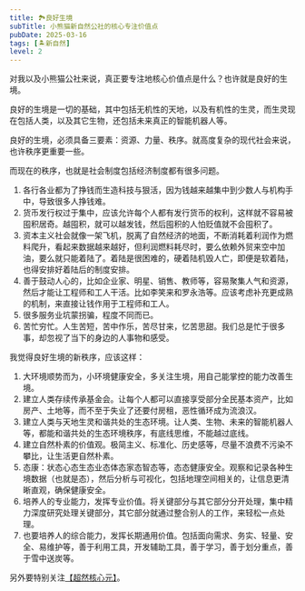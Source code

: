 ```yaml
---
title: 🏞️良好生境
subTitle: 小熊猫新自然公社的核心专注价值点
pubDate: 2025-03-16
tags: [🏝新自然]
level: 2
---
```


对我以及小熊猫公社来说，真正要专注地核心价值点是什么？也许就是良好的生境。

良好的生境是一切的基础，其中包括无机性的天地，以及有机性的生灵，而生灵现在包括人类，以及其它生物，还包括未来真正的智能机器人等。

良好的生境，必须具备三要素：资源、力量、秩序。就高度复杂的现代社会来说，也许秩序更重要一些。

而现在的秩序，也就是社会制度包括经济制度都有很多问题。

1. 各行各业都为了挣钱而生造科技与狠活，因为钱越来越集中到少数人与机构手中，导致很多人挣钱难。
2. 货币发行权过于集中，应该允许每个人都有发行货币的权利，这样就不容易被囤积居奇。越囤积，就可以越发钱，然后囤积的人怕贬值就不会囤积了。
3. 资本主义社会就像一架飞机，脱离了自然经济的地面，不断消耗着利润作为燃料爬升，看起来数据越来越好，但利润燃料耗尽时，要么依赖外贸来空中加油，要么就只能着陆了。着陆是很困难的，硬着陆机毁人亡，即便是软着陆，也得安排好着陆后的制度安排。
4. 善于鼓动人心的，比如企业家、明星、销售、教师等，容易聚集人气和资源，然后才能让工程师和工人干活。比如李笑来和罗永浩等。应该考虑补充更成熟的机制，来直接让钱作用于工程师和工人。
5. 很多服务业坑蒙拐骗，程度不同而已。
6. 苦忙穷忙。人生苦短，苦中作乐，苦尽甘来，忆苦思甜。我们总是忙于很多事，却忽视了当下的身边的人事物和感受。

我觉得良好生境的新秩序，应该这样：

1. 大环境顺势而为，小环境健康安全，多关注生境，用自己能掌控的能力改善生境。
2. 建立人类存续传承基金会。让每个人都可以直接享受部分全民基本资产，比如房产、土地等，而不至于失业了还要付房租，恶性循环成为流浪汉。
3. 建立人类与天地生灵和谐共处的生态环境。让人类、生物、未来的智能机器人等，都能和谐共处的生态环境秩序，有底线思维，不能越过底线。
4. 建立自然朴素的价值观。极简主义、标准化、历史感等，尽量不浪费不污染不攀比，让生活更自然朴素。
5. 态康：状态心态生态业态体态家态智态等，态态健康安全。观察和记录各种生境数据（也就是态），然后分析与可视化，包括地理空间相关的，让信息更清晰直观，确保健康安全。
6. 培养人的专业能力，发挥专业价值。将关键部分与其它部分分开处理，集中精力深度研究处理关键部分，其它部分就通过整合别人的工作，来轻松一点处理。
7. 也要培养人的综合能力，发挥长期通用价值。包括面向需求、务实、轻量、安全、易维护等，善于利用工具，开发辅助工具，善于学习，善于划分重点，善于雪中送炭等。

另外要特别关注[【超然核心元】](/xyy/20250316b)。
